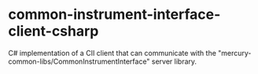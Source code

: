 # common-instrument-interface-client-csharp

C# implementation of a CII client that can communicate with the "mercury-common-libs/CommonInstrumentInterface" server library.

